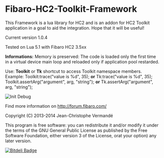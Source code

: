 ﻿Fibaro-HC2-Toolkit-Framework
============================

This Framework is a lua library for HC2 and is an addon for HC2 Toolkit application in a goal to aid the integration.
Hope that it will be useful!

Current version 1.0.4

Tested on Lua 5.1 with Fibaro HC2 3.5xx

<b>Informations:</b> Memory is preserved: The code is loaded only the first time in a virtual device main loop and reloaded only if application pool restarded.

Use: <b>Toolkit</b> or <b>Tk</b> shortcut to access Toolkit namespace members.
Example: 
          Toolkit:trace("value is %d", 35); <b>or</b> Tk:trace("value is %d", 35);
          Toolkit.assertArg("argument", arg, "string"); <b>or</b> Tk.assertArg("argument", arg, "string");


![Init Debug](https://raw.github.com/Krikroff77/Fibaro-HC2-Toolkit-Framework/master/Images/init.PNG)

Find more information on http://forum.fibaro.com/


Copyright (C) 2013-2014 Jean-Christophe Vermandé

This program is free software: you can redistribute it and/or modify it under the terms of the GNU General Public License as published by the Free Software Foundation, either version 3 of the License, orat your option) any later version.


[![Bitdeli Badge](https://d2weczhvl823v0.cloudfront.net/Krikroff77/fibaro-hc2-toolkit-framework/trend.png)](https://bitdeli.com/free "Bitdeli Badge")

